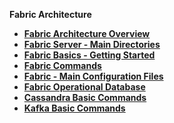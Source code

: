 <strong>Fabric Architecture<strong>
        
<ul>
        <li><a href="/articles/02_fabric_architecture/01_fabric_architecture_overview.md">Fabric Architecture Overview</a></li>
        <li><a href="/articles/02_fabric_architecture/02_fabric_directories.md">Fabric Server - Main Directories</a></li>
        <li><a href="/articles/02_fabric_architecture/03_fabric_basics_getting_started.md">Fabric Basics - Getting Started</a></li>
        <li><a href="/articles/02_fabric_architecture/04_fabric_commands.md">Fabric Commands</a></li>
        <li><a href="/articles/02_fabric_architecture/05_fabric_main_configuration_files.md">Fabric - Main Configuration Files</a></li>
        <li><a href="/articles/02_fabric_architecture/06_cassandra_keyspaces_for_fabric.md">Fabric Operational Database</a></li>
        <li><a href="/articles/02_fabric_architecture/07_cassandra_basic_commands.md">Cassandra Basic Commands</a></li>
        <li><a href="/articles/02_fabric_architecture/08_kafka_basic_commands.md">Kafka Basic Commands</a></li>
</ul>

